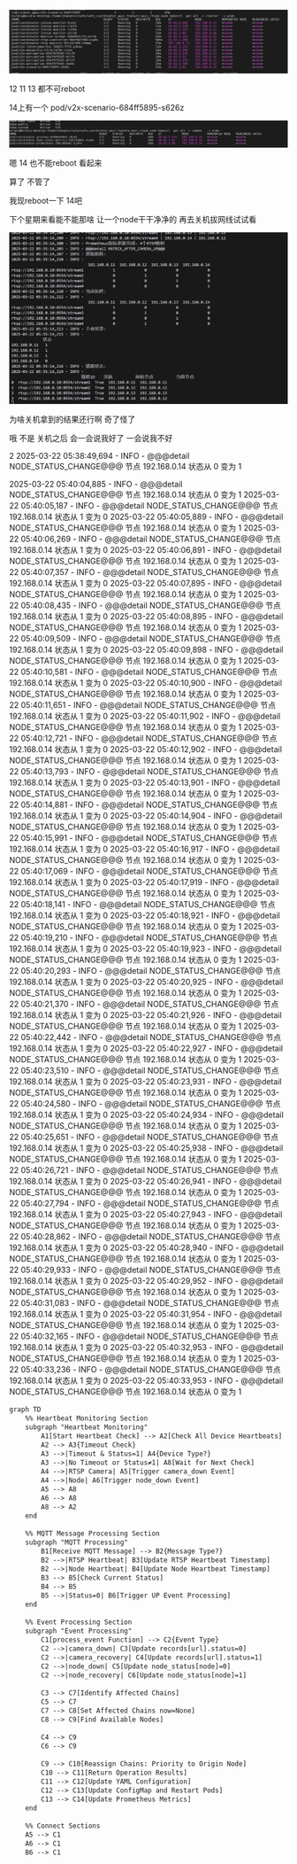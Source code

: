 ![1742621372429](image/3月22日无锡测试/1742621372429.png)

12 11    13   都不可reboot

14上有一个 pod/v2x-scenario-684ff5895-s626z

![1742621507242](image/3月22日无锡测试/1742621507242.png)

嗯   14   也不能reboot    看起来

算了   不管了

我现reboot一下 14吧

下个星期来看能不能那啥  让一个node干干净净的  再去关机拔网线试试看

![1742621731739](image/3月22日无锡测试/1742621731739.png)

为啥关机拿到的结果还行啊   奇了怪了

哦   不是  关机之后     会一会说我好了  一会说我不好

2
2025-03-22 05:38:49,694 - INFO - @@@detail NODE_STATUS_CHANGE@@@ 节点 192.168.0.14 状态从 0 变为 1

2025-03-22 05:40:04,885 - INFO - @@@detail NODE_STATUS_CHANGE@@@ 节点 192.168.0.14 状态从 0 变为 1
2025-03-22 05:40:05,187 - INFO - @@@detail NODE_STATUS_CHANGE@@@ 节点 192.168.0.14 状态从 1 变为 0
2025-03-22 05:40:05,889 - INFO - @@@detail NODE_STATUS_CHANGE@@@ 节点 192.168.0.14 状态从 0 变为 1
2025-03-22 05:40:06,269 - INFO - @@@detail NODE_STATUS_CHANGE@@@ 节点 192.168.0.14 状态从 1 变为 0
2025-03-22 05:40:06,891 - INFO - @@@detail NODE_STATUS_CHANGE@@@ 节点 192.168.0.14 状态从 0 变为 1
2025-03-22 05:40:07,357 - INFO - @@@detail NODE_STATUS_CHANGE@@@ 节点 192.168.0.14 状态从 1 变为 0
2025-03-22 05:40:07,895 - INFO - @@@detail NODE_STATUS_CHANGE@@@ 节点 192.168.0.14 状态从 0 变为 1
2025-03-22 05:40:08,435 - INFO - @@@detail NODE_STATUS_CHANGE@@@ 节点 192.168.0.14 状态从 1 变为 0
2025-03-22 05:40:08,895 - INFO - @@@detail NODE_STATUS_CHANGE@@@ 节点 192.168.0.14 状态从 0 变为 1
2025-03-22 05:40:09,509 - INFO - @@@detail NODE_STATUS_CHANGE@@@ 节点 192.168.0.14 状态从 1 变为 0
2025-03-22 05:40:09,898 - INFO - @@@detail NODE_STATUS_CHANGE@@@ 节点 192.168.0.14 状态从 0 变为 1
2025-03-22 05:40:10,581 - INFO - @@@detail NODE_STATUS_CHANGE@@@ 节点 192.168.0.14 状态从 1 变为 0
2025-03-22 05:40:10,900 - INFO - @@@detail NODE_STATUS_CHANGE@@@ 节点 192.168.0.14 状态从 0 变为 1
2025-03-22 05:40:11,651 - INFO - @@@detail NODE_STATUS_CHANGE@@@ 节点 192.168.0.14 状态从 1 变为 0
2025-03-22 05:40:11,902 - INFO - @@@detail NODE_STATUS_CHANGE@@@ 节点 192.168.0.14 状态从 0 变为 1
2025-03-22 05:40:12,721 - INFO - @@@detail NODE_STATUS_CHANGE@@@ 节点 192.168.0.14 状态从 1 变为 0
2025-03-22 05:40:12,902 - INFO - @@@detail NODE_STATUS_CHANGE@@@ 节点 192.168.0.14 状态从 0 变为 1
2025-03-22 05:40:13,793 - INFO - @@@detail NODE_STATUS_CHANGE@@@ 节点 192.168.0.14 状态从 1 变为 0
2025-03-22 05:40:13,901 - INFO - @@@detail NODE_STATUS_CHANGE@@@ 节点 192.168.0.14 状态从 0 变为 1
2025-03-22 05:40:14,881 - INFO - @@@detail NODE_STATUS_CHANGE@@@ 节点 192.168.0.14 状态从 1 变为 0
2025-03-22 05:40:14,904 - INFO - @@@detail NODE_STATUS_CHANGE@@@ 节点 192.168.0.14 状态从 0 变为 1
2025-03-22 05:40:15,991 - INFO - @@@detail NODE_STATUS_CHANGE@@@ 节点 192.168.0.14 状态从 1 变为 0
2025-03-22 05:40:16,917 - INFO - @@@detail NODE_STATUS_CHANGE@@@ 节点 192.168.0.14 状态从 0 变为 1
2025-03-22 05:40:17,069 - INFO - @@@detail NODE_STATUS_CHANGE@@@ 节点 192.168.0.14 状态从 1 变为 0
2025-03-22 05:40:17,919 - INFO - @@@detail NODE_STATUS_CHANGE@@@ 节点 192.168.0.14 状态从 0 变为 1
2025-03-22 05:40:18,141 - INFO - @@@detail NODE_STATUS_CHANGE@@@ 节点 192.168.0.14 状态从 1 变为 0
2025-03-22 05:40:18,921 - INFO - @@@detail NODE_STATUS_CHANGE@@@ 节点 192.168.0.14 状态从 0 变为 1
2025-03-22 05:40:19,210 - INFO - @@@detail NODE_STATUS_CHANGE@@@ 节点 192.168.0.14 状态从 1 变为 0
2025-03-22 05:40:19,923 - INFO - @@@detail NODE_STATUS_CHANGE@@@ 节点 192.168.0.14 状态从 0 变为 1
2025-03-22 05:40:20,293 - INFO - @@@detail NODE_STATUS_CHANGE@@@ 节点 192.168.0.14 状态从 1 变为 0
2025-03-22 05:40:20,925 - INFO - @@@detail NODE_STATUS_CHANGE@@@ 节点 192.168.0.14 状态从 0 变为 1
2025-03-22 05:40:21,370 - INFO - @@@detail NODE_STATUS_CHANGE@@@ 节点 192.168.0.14 状态从 1 变为 0
2025-03-22 05:40:21,926 - INFO - @@@detail NODE_STATUS_CHANGE@@@ 节点 192.168.0.14 状态从 0 变为 1
2025-03-22 05:40:22,442 - INFO - @@@detail NODE_STATUS_CHANGE@@@ 节点 192.168.0.14 状态从 1 变为 0
2025-03-22 05:40:22,927 - INFO - @@@detail NODE_STATUS_CHANGE@@@ 节点 192.168.0.14 状态从 0 变为 1
2025-03-22 05:40:23,510 - INFO - @@@detail NODE_STATUS_CHANGE@@@ 节点 192.168.0.14 状态从 1 变为 0
2025-03-22 05:40:23,931 - INFO - @@@detail NODE_STATUS_CHANGE@@@ 节点 192.168.0.14 状态从 0 变为 1
2025-03-22 05:40:24,580 - INFO - @@@detail NODE_STATUS_CHANGE@@@ 节点 192.168.0.14 状态从 1 变为 0
2025-03-22 05:40:24,934 - INFO - @@@detail NODE_STATUS_CHANGE@@@ 节点 192.168.0.14 状态从 0 变为 1
2025-03-22 05:40:25,651 - INFO - @@@detail NODE_STATUS_CHANGE@@@ 节点 192.168.0.14 状态从 1 变为 0
2025-03-22 05:40:25,938 - INFO - @@@detail NODE_STATUS_CHANGE@@@ 节点 192.168.0.14 状态从 0 变为 1
2025-03-22 05:40:26,721 - INFO - @@@detail NODE_STATUS_CHANGE@@@ 节点 192.168.0.14 状态从 1 变为 0
2025-03-22 05:40:26,941 - INFO - @@@detail NODE_STATUS_CHANGE@@@ 节点 192.168.0.14 状态从 0 变为 1
2025-03-22 05:40:27,794 - INFO - @@@detail NODE_STATUS_CHANGE@@@ 节点 192.168.0.14 状态从 1 变为 0
2025-03-22 05:40:27,943 - INFO - @@@detail NODE_STATUS_CHANGE@@@ 节点 192.168.0.14 状态从 0 变为 1
2025-03-22 05:40:28,862 - INFO - @@@detail NODE_STATUS_CHANGE@@@ 节点 192.168.0.14 状态从 1 变为 0
2025-03-22 05:40:28,940 - INFO - @@@detail NODE_STATUS_CHANGE@@@ 节点 192.168.0.14 状态从 0 变为 1
2025-03-22 05:40:29,933 - INFO - @@@detail NODE_STATUS_CHANGE@@@ 节点 192.168.0.14 状态从 1 变为 0
2025-03-22 05:40:29,952 - INFO - @@@detail NODE_STATUS_CHANGE@@@ 节点 192.168.0.14 状态从 0 变为 1
2025-03-22 05:40:31,083 - INFO - @@@detail NODE_STATUS_CHANGE@@@ 节点 192.168.0.14 状态从 1 变为 0
2025-03-22 05:40:31,954 - INFO - @@@detail NODE_STATUS_CHANGE@@@ 节点 192.168.0.14 状态从 0 变为 1
2025-03-22 05:40:32,165 - INFO - @@@detail NODE_STATUS_CHANGE@@@ 节点 192.168.0.14 状态从 1 变为 0
2025-03-22 05:40:32,953 - INFO - @@@detail NODE_STATUS_CHANGE@@@ 节点 192.168.0.14 状态从 0 变为 1
2025-03-22 05:40:33,236 - INFO - @@@detail NODE_STATUS_CHANGE@@@ 节点 192.168.0.14 状态从 1 变为 0
2025-03-22 05:40:33,953 - INFO - @@@detail NODE_STATUS_CHANGE@@@ 节点 192.168.0.14 状态从 0 变为 1



```mermaid
graph TD
    %% Heartbeat Monitoring Section
    subgraph "Heartbeat Monitoring"
        A1[Start Heartbeat Check] --> A2[Check All Device Heartbeats]
        A2 --> A3{Timeout Check}
        A3 -->|Timeout & Status=1| A4{Device Type?}
        A3 -->|No Timeout or Status≠1| A8[Wait for Next Check]
        A4 -->|RTSP Camera| A5[Trigger camera_down Event]
        A4 -->|Node| A6[Trigger node_down Event]
        A5 --> A8
        A6 --> A8
        A8 --> A2
    end

    %% MQTT Message Processing Section
    subgraph "MQTT Processing"
        B1[Receive MQTT Message] --> B2{Message Type?}
        B2 -->|RTSP Heartbeat| B3[Update RTSP Heartbeat Timestamp]
        B2 -->|Node Heartbeat| B4[Update Node Heartbeat Timestamp]
        B3 --> B5[Check Current Status]
        B4 --> B5
        B5 -->|Status=0| B6[Trigger UP Event Processing]
    end

    %% Event Processing Section
    subgraph "Event Processing"
        C1[process_event Function] --> C2{Event Type}
        C2 -->|camera_down| C3[Update records[url].status=0]
        C2 -->|camera_recovery| C4[Update records[url].status=1]
        C2 -->|node_down| C5[Update node_status[node]=0]
        C2 -->|node_recovery| C6[Update node_status[node]=1]
      
        C3 --> C7[Identify Affected Chains]
        C5 --> C7
        C7 --> C8[Set Affected Chains now=None]
        C8 --> C9[Find Available Nodes]
      
        C4 --> C9
        C6 --> C9
      
        C9 --> C10[Reassign Chains: Priority to Origin Node]
        C10 --> C11[Return Operation Results]
        C11 --> C12[Update YAML Configuration]
        C12 --> C13[Update ConfigMap and Restart Pods]
        C13 --> C14[Update Prometheus Metrics]
    end

    %% Connect Sections
    A5 --> C1
    A6 --> C1
    B6 --> C1
```
